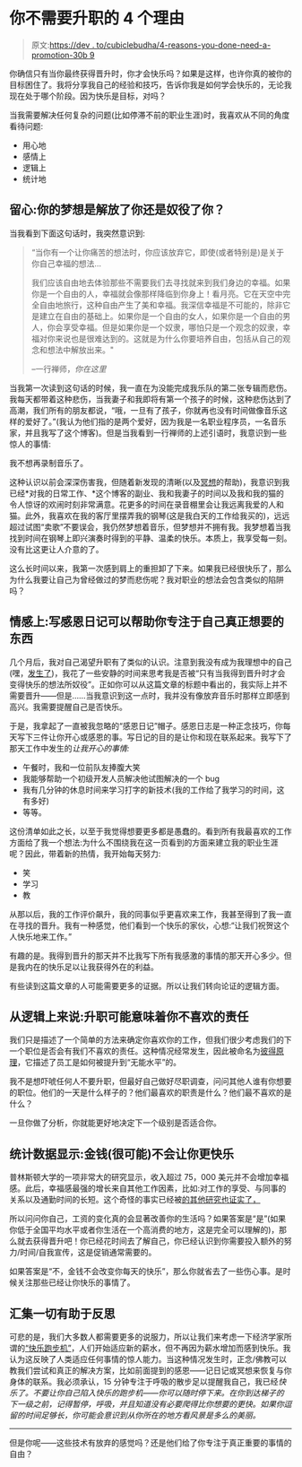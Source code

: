 # 你不需要升职的 4 个理由

> 原文:[https://dev . to/cubiclebudha/4-reasons-you-done-need-a-promotion-30b 9](https://dev.to/cubiclebuddha/4-reasons-you-don-t-need-a-promotion-30b9)

你确信只有当你最终获得晋升时，你才会快乐吗？如果是这样，也许你真的被你的目标困住了。我将分享我自己的经验和技巧，告诉你我是如何学会快乐的，无论我现在处于哪个阶段。因为快乐是目标，对吗？

当我需要解决任何复杂的问题(比如停滞不前的职业生涯)时，我喜欢从不同的角度看待问题:

*   用心地
*   感情上
*   逻辑上
*   统计地

## 留心:你的梦想是解放了你还是奴役了你？

当我看到下面这句话时，我突然意识到:

> “当你有一个让你痛苦的想法时，你应该放弃它，即使(或者特别是)是关于你自己幸福的想法…
> 
> 我们应该自由地去体验那些不需要我们去寻找就来到我们身边的幸福。如果你是一个自由的人，幸福就会像那样降临到你身上！看月亮。它在天空中完全自由地旅行，这种自由产生了美和幸福。我深信幸福是不可能的，除非它是建立在自由的基础上。如果你是一个自由的女人，如果你是一个自由的男人，你会享受幸福。但是如果你是一个奴隶，哪怕只是一个观念的奴隶，幸福对你来说也是很难达到的。这就是为什么你要培养自由，包括从自己的观念和想法中解放出来。"
> 
> –一行禅师，*你在这里*

当我第一次读到这句话的时候，我一直在为没能完成我乐队的第二张专辑而悲伤。我每天都带着这种悲伤，当我妻子和我即将有第一个孩子的时候，这种悲伤达到了高潮，我们所有的朋友都说，“哦，一旦有了孩子，你就再也没有时间做像音乐这样的爱好了。”(我认为他们指的是两个爱好，因为我是一名职业程序员，一名音乐家，并且我写了这个博客)。但是当我看到一行禅师的上述引语时，我意识到一些惊人的事情:

我不想再录制音乐了。

这种认识以前会深深伤害我，但随着新发现的清晰(以及[冥想](https://dev.to/cubiclebuddha/mindfully-breathing-to-prepare-for-a-big-meeting-19im)的帮助)，我意识到我已经*对我的日常工作、*这个博客的副业、我和我妻子的时间以及我和我的猫的令人惊讶的欢闹时刻非常满意。花更多的时间在录音棚里会让我远离我爱的人和猫。此外，我喜欢在我的客厅里摆弄我的钢琴(这是我白天的工作给我买的)，远远超过试图“卖歌”不要误会，我仍然梦想着音乐，但梦想并不拥有我。我梦想着当我找到时间在钢琴上即兴演奏时得到的平静、温柔的快乐。本质上，我享受每一刻。没有比这更让人介意的了。

这么长时间以来，我第一次感到肩上的重担卸了下来。如果我已经很快乐了，那么为什么我要让自己为曾经做过的梦而悲伤呢？我对职业的想法会包含类似的陷阱吗？

## 情感上:写感恩日记可以帮助你专注于自己真正想要的东西

几个月后，我对自己渴望升职有了类似的认识。注意到我没有成为我理想中的自己(嘿，[发生了](https://dev.to/cubiclebuddha/fixing-bad-habits-by-learning-to-love-them-agile-retrospectives-1o2g))，我花了一些安静的时间来思考我是否被“只有当我得到晋升时才会变得快乐的想法所奴役”。正如你可以从这篇文章的标题中看出的，我实际上并不需要晋升——但是……当我意识到这一点时，我并没有像放弃音乐时那样立即感到高兴。我需要提醒自己是否快乐。

于是，我拿起了一直被我忽略的“感恩日记”帽子。感恩日志是一种正念技巧，你每天写下三件让你开心或感恩的事。写日记的目的是让你和现在联系起来。我写下了那天工作中发生的*让我开心的事情:*

*   午餐时，我和一位前队友捧腹大笑
*   我能够帮助一个初级开发人员解决他试图解决的一个 bug
*   我有几分钟的休息时间来学习打字的新技术(我的工作给了我学习的时间，这有多好)
*   等等。

这份清单如此之长，以至于我觉得想要更多都是愚蠢的。看到所有我最喜欢的工作方面给了我一个想法:为什么不围绕我在这一页看到的方面来建立我的职业生涯呢？因此，带着新的热情，我开始每天努力:

*   笑
*   学习
*   教

从那以后，我的工作评价飙升，我的同事似乎更喜欢来工作，我甚至得到了我一直在寻找的晋升。我有一种感觉，他们看到一个快乐的家伙，心想:“让我们祝贺这个人快乐地来工作。”

有趣的是。我得到晋升的那天并不比我写下所有我感激的事情的那天开心多少。但是我内在的快乐足以让我获得外在的利益。

有些读到这篇文章的人可能需要更多的证据。所以让我们转向论证的逻辑方面。

## 从逻辑上来说:升职可能意味着你不喜欢的责任

我们只是描述了一个简单的方法来确定你喜欢你的工作，但我们很少考虑我们的下一个职位是否会有我们不喜欢的责任。这种情况经常发生，因此被命名为[彼得原理](https://en.m.wikipedia.org/wiki/Peter_principle)，它描述了员工是如何被提升到“无能水平”的。

我不是想吓唬任何人不要升职，但最好自己做好尽职调查，问问其他人谁有你想要的职位。他们的一天是什么样子的？他们最喜欢的职责是什么？他们最不喜欢的是什么？

一旦你做了分析，你就能更好地决定下一个级别是否适合你。

## 统计数据显示:金钱(很可能)不会让你更快乐

普林斯顿大学的一项非常大的研究显示，收入超过 75，000 美元并不会增加幸福感。此后，幸福感最强的增长来自其他工作因素，比如:对工作的享受、与同事的关系以及通勤时间的长短。这个奇怪的事实已经被[的其他研究也证实了，](https://www.nature.com/articles/s41562-017-0277-0)

所以问问你自己，工资的变化真的会显著改善你的生活吗？如果答案是“是”(如果你低于全国平均水平或者你生活在一个高消费的地方，这是完全可以理解的)，那么就去获得晋升吧！你已经花时间去了解自己，你已经认识到你需要投入额外的努力/时间/自我宣传，这是促销通常需要的。

如果答案是“不，金钱不会改变你每天的快乐”，那么你就省去了一些伤心事。是时候关注那些已经让你快乐的事情了。

## [](#bringing-it-all-together-to-help-reflect)汇集一切有助于反思

可悲的是，我们大多数人都需要更多的说服力，所以让我们来考虑一下经济学家所谓的[“快乐跑步机”](http://time.com/4856954/can-money-buy-you-happiness/)，人们开始适应新的薪水，但不再因为薪水增加而感到快乐。我认为这反映了人类适应任何事情的惊人能力。当这种情况发生时，正念/佛教可以教我们尝试和真正的解决方案，比如前面提到的感恩——记日记或冥想来恢复与你身体的联系。我必须承认，15 分钟专注于呼吸的散步足以提醒我自己，我已经*快乐了。不要让你自己陷入快乐的跑步机——你可以随时停下来。在你到达梯子的下一级之前，记得暂停，呼吸，并且知道没有必要爬得比你想要的更快。如果你逗留的时间足够长，你可能会意识到从你所在的地方看风景是多么的美丽。*

* * *

但是你呢——这些技术有放弃的感觉吗？还是他们给了你专注于真正重要的事情的自由？